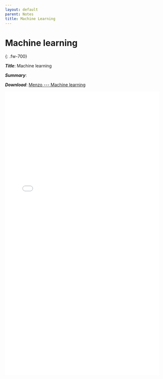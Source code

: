 ```yaml
---
layout: default
parent: Notes
title: Machine Learning
---
```

# Machine learning
{: .fw-700}

***Title***: Machine learning

***Summary***: 

***Download***:  [Menzo --- Machine learning]

<!--- This is how to embed a PDF into the page --->

<iframe
    align="center"
    src="../pdfs/Menzo-ML.pdf#toolbar=0"
    width="100%"
    height="928px"
    style="border:none"
  frameborder="0"
></iframe> 

[Menzo --- Machine learning]: ../pdfs/Menzo-ML.pdf